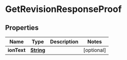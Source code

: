 

# GetRevisionResponseProof


## Properties

| Name | Type | Description | Notes |
|------------ | ------------- | ------------- | -------------|
|**ionText** | [**String**](String.md) |  |  [optional] |



